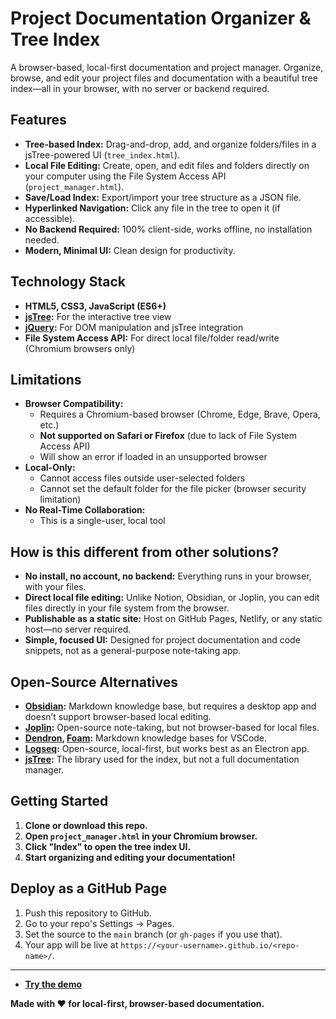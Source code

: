 # Project Documentation Organizer & Tree Index

A browser-based, local-first documentation and project manager. Organize, browse, and edit your project files and documentation with a beautiful tree index—all in your browser, with no server or backend required.

## Features

- **Tree-based Index:** Drag-and-drop, add, and organize folders/files in a jsTree-powered UI (`tree_index.html`).
- **Local File Editing:** Create, open, and edit files and folders directly on your computer using the File System Access API (`project_manager.html`).
- **Save/Load Index:** Export/import your tree structure as a JSON file.
- **Hyperlinked Navigation:** Click any file in the tree to open it (if accessible).
- **No Backend Required:** 100% client-side, works offline, no installation needed.
- **Modern, Minimal UI:** Clean design for productivity.

## Technology Stack

- **HTML5, CSS3, JavaScript (ES6+)**
- **[jsTree](https://www.jstree.com/):** For the interactive tree view
- **[jQuery](https://jquery.com/):** For DOM manipulation and jsTree integration
- **File System Access API:** For direct local file/folder read/write (Chromium browsers only)

## Limitations

- **Browser Compatibility:**
  - Requires a Chromium-based browser (Chrome, Edge, Brave, Opera, etc.)
  - **Not supported on Safari or Firefox** (due to lack of File System Access API)
  - Will show an error if loaded in an unsupported browser
- **Local-Only:**
  - Cannot access files outside user-selected folders
  - Cannot set the default folder for the file picker (browser security limitation)
- **No Real-Time Collaboration:**
  - This is a single-user, local tool

## How is this different from other solutions?

- **No install, no account, no backend:** Everything runs in your browser, with your files.
- **Direct local file editing:** Unlike Notion, Obsidian, or Joplin, you can edit files directly in your file system from the browser.
- **Publishable as a static site:** Host on GitHub Pages, Netlify, or any static host—no server required.
- **Simple, focused UI:** Designed for project documentation and code snippets, not as a general-purpose note-taking app.

## Open-Source Alternatives

- **[Obsidian](https://obsidian.md/):** Markdown knowledge base, but requires a desktop app and doesn’t support browser-based local editing.
- **[Joplin](https://joplinapp.org/):** Open-source note-taking, but not browser-based for local files.
- **[Dendron](https://www.dendron.so/), [Foam](https://foambubble.github.io/foam/):** Markdown knowledge bases for VSCode.
- **[Logseq](https://logseq.com/):** Open-source, local-first, but works best as an Electron app.
- **[jsTree](https://www.jstree.com/):** The library used for the index, but not a full documentation manager.

## Getting Started

1. **Clone or download this repo.**
2. **Open `project_manager.html` in your Chromium browser.**
3. **Click "Index" to open the tree index UI.**
4. **Start organizing and editing your documentation!**

## Deploy as a GitHub Page

1. Push this repository to GitHub.
2. Go to your repo's Settings → Pages.
3. Set the source to the `main` branch (or `gh-pages` if you use that).
4. Your app will be live at `https://<your-username>.github.io/<repo-name>/`.

---
- **[Try the demo](https://sanjaysingh13.github.io/ProjectDocumentationOrganizer/index.html)**

**Made with ❤️ for local-first, browser-based documentation.**
